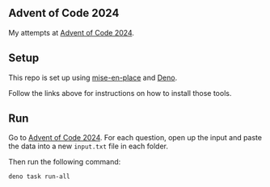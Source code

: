 ## Advent of Code 2024

My attempts at [Advent of Code 2024](https://adventofcode.com/2024).

## Setup

This repo is set up using [mise-en-place](https://mise.jdx.dev/) and [Deno](https://deno.com/).

Follow the links above for instructions on how to install those tools.

## Run

Go to [Advent of Code 2024](https://adventofcode.com/2024). For each question,
open up the input and paste the data into a new `input.txt` file in each
folder.

Then run the following command:

```sh
deno task run-all
```
